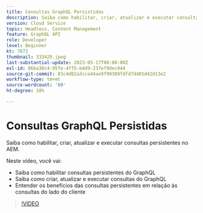 ```yaml
---
title: Consultas GraphQL Persistidas
description: Saiba como habilitar, criar, atualizar e executar consultas persistentes no AEM.
version: Cloud Service
topic: Headless, Content Management
feature: GraphQL API
role: Developer
level: Beginner
kt: 7872
thumbnail: 333429.jpeg
last-substantial-update: 2023-05-17T00:00:00Z
exl-id: 06ba38c4-95fe-4ff5-b4d9-237ef9dec944
source-git-commit: 83c4d82a3cce44ae9f99389fdfd7d485d42d13e2
workflow-type: tm+mt
source-wordcount: '60'
ht-degree: 10%

---
```


# Consultas GraphQL Persistidas

Saiba como habilitar, criar, atualizar e executar consultas persistentes no AEM.

Neste vídeo, você vai:

+ Saiba como habilitar consultas persistentes do GraphQL
+ Saiba como criar, atualizar e executar consultas do GraphQL
+ Entender os benefícios das consultas persistentes em relação às consultas do lado do cliente

>[!VIDEO](https://video.tv.adobe.com/v/333429?quality=12&learn=on)
